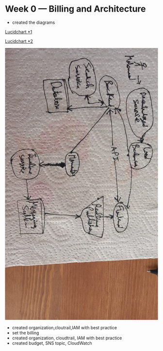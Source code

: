 # Week 0 — Billing and Architecture

- created the diagrams

[Lucidchart *1](https://lucid.app/lucidchart/3483e0b7-c49c-461e-8a3d-308aa75ba42a/edit?viewport_loc=-16%2C-282%2C2189%2C1033%2C0_0&invitationId=inv_6a32d93c-f8f2-460d-b2a0-41833b085c10)


[Lucidchart *2](https://lucid.app/lucidchart/9c7d7a9f-a5ab-4321-828d-6d8111352c18/edit?viewport_loc=-742%2C-10%2C3139%2C1481%2C0_0&invitationId=inv_97ba04e2-7782-4cbb-8652-df24741d1b13)


![Napkin](a.jpg)

- created organization,cloutrail,IAM with best practice
- set the billing
- created organization, cloudtrail, IAM with best practice
- created budget, SNS topic, CloudWatch

